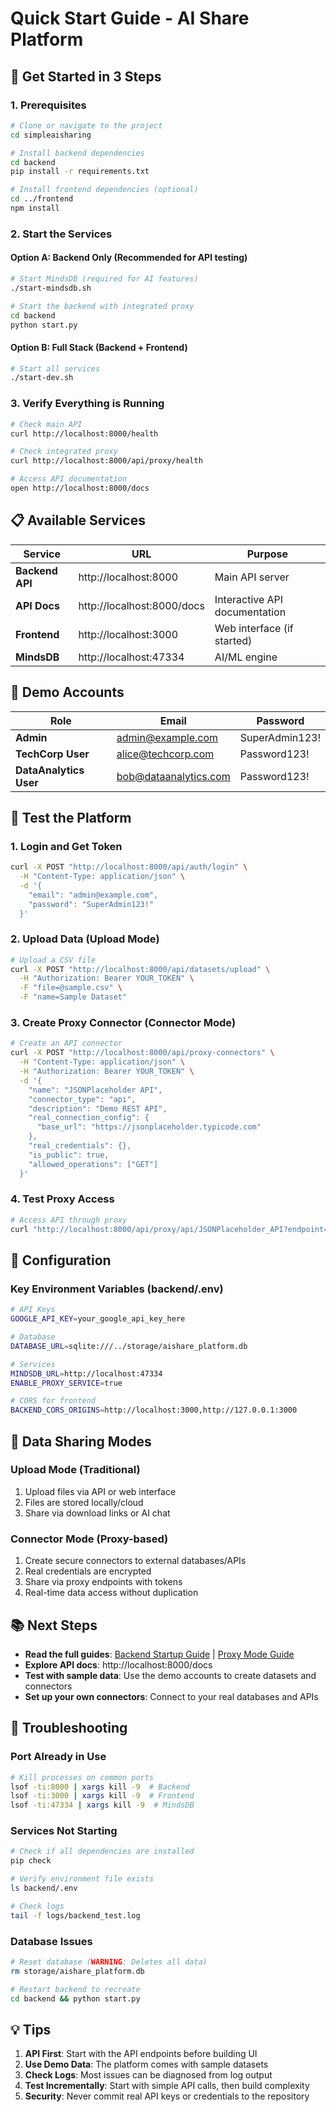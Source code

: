 # Quick Start Guide - AI Share Platform

## 🚀 Get Started in 3 Steps

### 1. Prerequisites

```bash
# Clone or navigate to the project
cd simpleaisharing

# Install backend dependencies
cd backend
pip install -r requirements.txt

# Install frontend dependencies (optional)
cd ../frontend
npm install
```

### 2. Start the Services

#### Option A: Backend Only (Recommended for API testing)

```bash
# Start MindsDB (required for AI features)
./start-mindsdb.sh

# Start the backend with integrated proxy
cd backend
python start.py
```

#### Option B: Full Stack (Backend + Frontend)

```bash
# Start all services
./start-dev.sh
```

### 3. Verify Everything is Running

```bash
# Check main API
curl http://localhost:8000/health

# Check integrated proxy
curl http://localhost:8000/api/proxy/health

# Access API documentation
open http://localhost:8000/docs
```

## 📋 Available Services

| Service | URL | Purpose |
|---------|-----|---------|
| **Backend API** | http://localhost:8000 | Main API server |
| **API Docs** | http://localhost:8000/docs | Interactive API documentation |
| **Frontend** | http://localhost:3000 | Web interface (if started) |
| **MindsDB** | http://localhost:47334 | AI/ML engine |

## 🔐 Demo Accounts

| Role | Email | Password |
|------|-------|----------|
| **Admin** | admin@example.com | SuperAdmin123! |
| **TechCorp User** | alice@techcorp.com | Password123! |
| **DataAnalytics User** | bob@dataanalytics.com | Password123! |

## 🎯 Test the Platform

### 1. Login and Get Token

```bash
curl -X POST "http://localhost:8000/api/auth/login" \
  -H "Content-Type: application/json" \
  -d '{
    "email": "admin@example.com",
    "password": "SuperAdmin123!"
  }'
```

### 2. Upload Data (Upload Mode)

```bash
# Upload a CSV file
curl -X POST "http://localhost:8000/api/datasets/upload" \
  -H "Authorization: Bearer YOUR_TOKEN" \
  -F "file=@sample.csv" \
  -F "name=Sample Dataset"
```

### 3. Create Proxy Connector (Connector Mode)

```bash
# Create an API connector
curl -X POST "http://localhost:8000/api/proxy-connectors" \
  -H "Content-Type: application/json" \
  -H "Authorization: Bearer YOUR_TOKEN" \
  -d '{
    "name": "JSONPlaceholder API",
    "connector_type": "api",
    "description": "Demo REST API",
    "real_connection_config": {
      "base_url": "https://jsonplaceholder.typicode.com"
    },
    "real_credentials": {},
    "is_public": true,
    "allowed_operations": ["GET"]
  }'
```

### 4. Test Proxy Access

```bash
# Access API through proxy
curl "http://localhost:8000/api/proxy/api/JSONPlaceholder_API?endpoint=/posts/1"
```

## 🔧 Configuration

### Key Environment Variables (backend/.env)

```bash
# API Keys
GOOGLE_API_KEY=your_google_api_key_here

# Database
DATABASE_URL=sqlite:///../storage/aishare_platform.db

# Services
MINDSDB_URL=http://localhost:47334
ENABLE_PROXY_SERVICE=true

# CORS for frontend
BACKEND_CORS_ORIGINS=http://localhost:3000,http://127.0.0.1:3000
```

## 🔄 Data Sharing Modes

### Upload Mode (Traditional)
1. Upload files via API or web interface
2. Files are stored locally/cloud
3. Share via download links or AI chat

### Connector Mode (Proxy-based)
1. Create secure connectors to external databases/APIs
2. Real credentials are encrypted
3. Share via proxy endpoints with tokens
4. Real-time data access without duplication

## 📚 Next Steps

- **Read the full guides**: [Backend Startup Guide](./BACKEND_STARTUP_GUIDE.md) | [Proxy Mode Guide](./PROXY_MODE_GUIDE.md)
- **Explore API docs**: http://localhost:8000/docs
- **Test with sample data**: Use the demo accounts to create datasets and connectors
- **Set up your own connectors**: Connect to your real databases and APIs

## 🚨 Troubleshooting

### Port Already in Use
```bash
# Kill processes on common ports
lsof -ti:8000 | xargs kill -9  # Backend
lsof -ti:3000 | xargs kill -9  # Frontend
lsof -ti:47334 | xargs kill -9  # MindsDB
```

### Services Not Starting
```bash
# Check if all dependencies are installed
pip check

# Verify environment file exists
ls backend/.env

# Check logs
tail -f logs/backend_test.log
```

### Database Issues
```bash
# Reset database (WARNING: Deletes all data)
rm storage/aishare_platform.db

# Restart backend to recreate
cd backend && python start.py
```

## 💡 Tips

1. **API First**: Start with the API endpoints before building UI
2. **Use Demo Data**: The platform comes with sample datasets
3. **Check Logs**: Most issues can be diagnosed from log output
4. **Test Incrementally**: Start with simple API calls, then build complexity
5. **Security**: Never commit real API keys or credentials to the repository